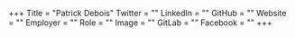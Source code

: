 +++
Title = "Patrick Debois"
Twitter = ""
LinkedIn = ""
GitHub = ""
Website = ""
Employer = ""
Role = ""
Image = ""
GitLab = ""
Facebook = ""
+++
